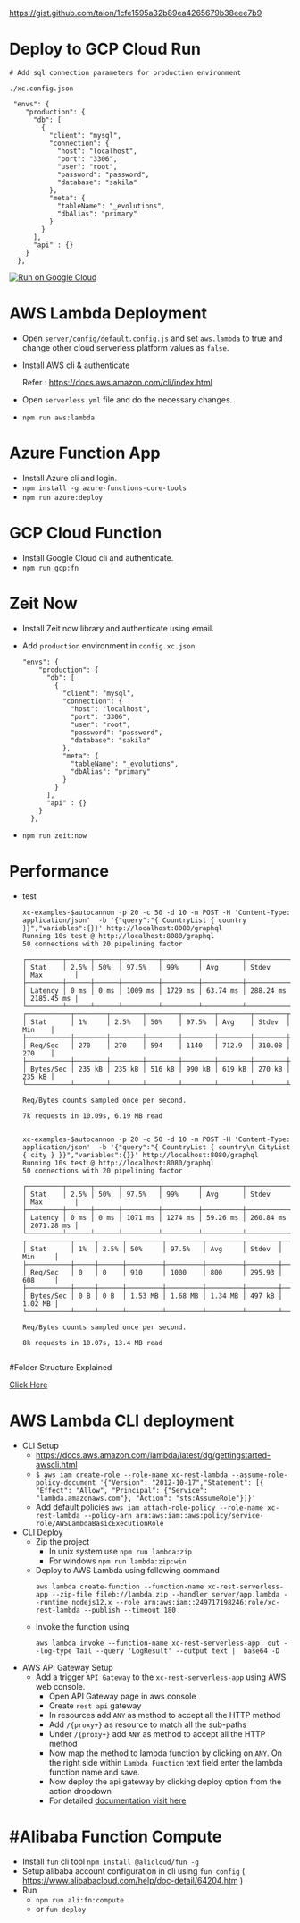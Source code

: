 https://gist.github.com/taion/1cfe1595a32b89ea4265679b38eee7b9


# Deploy to GCP Cloud Run 

```
# Add sql connection parameters for production environment

./xc.config.json

```

```
 "envs": {
    "production": {
      "db": [
        {
          "client": "mysql",
          "connection": {
            "host": "localhost",
            "port": "3306",
            "user": "root",
            "password": "password",
            "database": "sakila"
          },
          "meta": {
            "tableName": "_evolutions",
            "dbAlias": "primary"
          }
        }
      ],
      "api" : {}
    }
  },
```


[![Run on Google Cloud](https://deploy.cloud.run/button.svg)](https://deploy.cloud.run)



# AWS Lambda Deployment

- Open `server/config/default.config.js` and set `aws.lambda` to true and change other cloud serverless platform values as `false`.
- Install AWS cli & authenticate

    Refer : https://docs.aws.amazon.com/cli/index.html
    
- Open `serverless.yml` file and do  the  necessary changes.
- `npm run aws:lambda`

# Azure Function App

- Install Azure cli and login.
- `npm install -g azure-functions-core-tools`
- `npm run azure:deploy`

# GCP Cloud Function

- Install Google Cloud cli and authenticate.
- `npm run gcp:fn`


# Zeit Now


- Install Zeit now library and authenticate using email.
- Add `production` environment in `config.xc.json`
 
    ```
    "envs": {
        "production": {
          "db": [
            {
              "client": "mysql",
              "connection": {
                "host": "localhost",
                "port": "3306",
                "user": "root",
                "password": "password",
                "database": "sakila"
              },
              "meta": {
                "tableName": "_evolutions",
                "dbAlias": "primary"
              }
            }
          ],
          "api" : {}
        }
      },
    ```
- `npm run zeit:now`

# Performance





- test

    ```
    xc-examples-$autocannon -p 20 -c 50 -d 10 -m POST -H 'Content-Type: application/json'  -b '{"query":"{ CountryList { country }}","variables":{}}' http://localhost:8080/graphql 
    Running 10s test @ http://localhost:8080/graphql
    50 connections with 20 pipelining factor
    
    ┌─────────┬──────┬──────┬─────────┬─────────┬──────────┬───────────┬────────────┐
    │ Stat    │ 2.5% │ 50%  │ 97.5%   │ 99%     │ Avg      │ Stdev     │ Max        │
    ├─────────┼──────┼──────┼─────────┼─────────┼──────────┼───────────┼────────────┤
    │ Latency │ 0 ms │ 0 ms │ 1009 ms │ 1729 ms │ 63.74 ms │ 288.24 ms │ 2185.45 ms │
    └─────────┴──────┴──────┴─────────┴─────────┴──────────┴───────────┴────────────┘
    ┌───────────┬────────┬────────┬────────┬────────┬────────┬────────┬────────┐
    │ Stat      │ 1%     │ 2.5%   │ 50%    │ 97.5%  │ Avg    │ Stdev  │ Min    │
    ├───────────┼────────┼────────┼────────┼────────┼────────┼────────┼────────┤
    │ Req/Sec   │ 270    │ 270    │ 594    │ 1140   │ 712.9  │ 310.08 │ 270    │
    ├───────────┼────────┼────────┼────────┼────────┼────────┼────────┼────────┤
    │ Bytes/Sec │ 235 kB │ 235 kB │ 516 kB │ 990 kB │ 619 kB │ 270 kB │ 235 kB │
    └───────────┴────────┴────────┴────────┴────────┴────────┴────────┴────────┘
    
    Req/Bytes counts sampled once per second.
    
    7k requests in 10.09s, 6.19 MB read
      
      
    xc-examples-$autocannon -p 20 -c 50 -d 10 -m POST -H 'Content-Type: application/json'  -b '{"query":"{ CountryList { country\n CityList { city } }}","variables":{}}' http://localhost:8080/graphql 
    Running 10s test @ http://localhost:8080/graphql
    50 connections with 20 pipelining factor
    
    ┌─────────┬──────┬──────┬─────────┬─────────┬──────────┬───────────┬────────────┐
    │ Stat    │ 2.5% │ 50%  │ 97.5%   │ 99%     │ Avg      │ Stdev     │ Max        │
    ├─────────┼──────┼──────┼─────────┼─────────┼──────────┼───────────┼────────────┤
    │ Latency │ 0 ms │ 0 ms │ 1071 ms │ 1274 ms │ 59.26 ms │ 260.84 ms │ 2071.28 ms │
    └─────────┴──────┴──────┴─────────┴─────────┴──────────┴───────────┴────────────┘
    ┌───────────┬─────┬──────┬─────────┬─────────┬─────────┬────────┬─────────┐
    │ Stat      │ 1%  │ 2.5% │ 50%     │ 97.5%   │ Avg     │ Stdev  │ Min     │
    ├───────────┼─────┼──────┼─────────┼─────────┼─────────┼────────┼─────────┤
    │ Req/Sec   │ 0   │ 0    │ 910     │ 1000    │ 800     │ 295.93 │ 608     │
    ├───────────┼─────┼──────┼─────────┼─────────┼─────────┼────────┼─────────┤
    │ Bytes/Sec │ 0 B │ 0 B  │ 1.53 MB │ 1.68 MB │ 1.34 MB │ 497 kB │ 1.02 MB │
    └───────────┴─────┴──────┴─────────┴─────────┴─────────┴────────┴─────────┘
    
    Req/Bytes counts sampled once per second.
    
    8k requests in 10.07s, 13.4 MB read

    
    ```


#Folder Structure Explained

[Click Here](https://xgenecloud.com/project-structure-gql)





# AWS Lambda CLI deployment


- CLI Setup
    - https://docs.aws.amazon.com/lambda/latest/dg/gettingstarted-awscli.html
    - `$ aws iam create-role --role-name xc-rest-lambda --assume-role-policy-document '{"Version": "2012-10-17","Statement": [{ "Effect": "Allow", "Principal": {"Service": "lambda.amazonaws.com"}, "Action": "sts:AssumeRole"}]}'`
    - Add default policies `aws iam attach-role-policy --role-name xc-rest-lambda --policy-arn arn:aws:iam::aws:policy/service-role/AWSLambdaBasicExecutionRole`
- CLI Deploy
    - Zip the project 
        - In unix system use  `npm run lambda:zip`
        - For windows `npm run lambda:zip:win`
    - Deploy to AWS Lambda using following command
        ```
        aws lambda create-function --function-name xc-rest-serverless-app --zip-file fileb://lambda.zip --handler server/app.lambda --runtime nodejs12.x --role arn:aws:iam::249717198246:role/xc-rest-lambda --publish --timeout 180
        ```
    - Invoke the function using 
        ```
        aws lambda invoke --function-name xc-rest-serverless-app  out --log-type Tail --query 'LogResult' --output text |  base64 -D
        ```
- AWS API Gateway Setup
    - Add a trigger `API Gateway` to the `xc-rest-serverless-app` using AWS web console.
        - Open API Gateway page in aws console
        - Create `rest api` gateway
        - In resources add `ANY` as method to accept all the HTTP method
        - Add `/{proxy+}` as resource to match all the sub-paths
        - Under `/{proxy+}` add `ANY` as method to accept all the HTTP method
        - Now map the method to lambda function by clicking on `ANY`. On the right side within `Lambda Function` text field enter the lambda function name and save.
        - Now deploy the api gateway by clicking deploy option from the action dropdown
        - For detailed [documentation visit here](https://docs.aws.amazon.com/apigateway/latest/developerguide/apigateway-getting-started-with-rest-apis.html)
  
# #Alibaba Function Compute 

- Install `fun` cli tool `npm install @alicloud/fun -g`
- Setup alibaba account configuration in cli using `fun config` ( https://www.alibabacloud.com/help/doc-detail/64204.htm )
- Run 
    - `npm run ali:fn:compute`
    - or `fun deploy`
